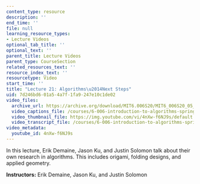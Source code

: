 ```yaml
---
content_type: resource
description: ''
end_time: ''
file: null
learning_resource_types:
- Lecture Videos
optional_tab_title: ''
optional_text: ''
parent_title: Lecture Videos
parent_type: CourseSection
related_resources_text: ''
resource_index_text: ''
resourcetype: Video
start_time: ''
title: "Lecture 21: Algorithms\u2014Next Steps"
uid: 7d246bd6-01a5-4a7f-1fa9-247e10c1de02
video_files:
  archive_url: https://archive.org/download/MIT6.006S20/MIT6_006S20_05_12_Lecture_21_300k.mp4
  video_captions_file: /courses/6-006-introduction-to-algorithms-spring-2020/72551ff938a456758e4997e6d06c21bc_4nXw-f6NJ9s.vtt
  video_thumbnail_file: https://img.youtube.com/vi/4nXw-f6NJ9s/default.jpg
  video_transcript_file: /courses/6-006-introduction-to-algorithms-spring-2020/18fd1dcb60d70b3c458899ad35187f56_4nXw-f6NJ9s.pdf
video_metadata:
  youtube_id: 4nXw-f6NJ9s
---
```


In this lecture, Erik Demaine, Jason Ku, and Justin Solomon talk about their own research in algorithms. This includes origami, folding designs, and applied geometry.

**Instructors:** Erik Demaine, Jason Ku, and Justin Solomon